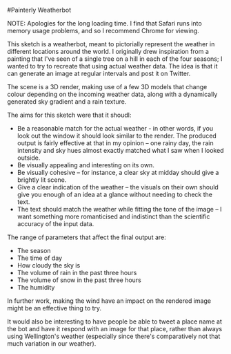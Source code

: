 #Painterly Weatherbot

NOTE: Apologies for the long loading time. I find that Safari runs into memory usage problems, and so I recommend Chrome for viewing.

This sketch is a weatherbot, meant to pictorially represent the weather in different locations around the world. I originally drew inspiration from a painting that I've seen of a single tree on a hill in each of the four seasons; I wanted to try to recreate that using actual weather data. The idea is that it can generate an image at regular intervals and post it on Twitter.

The scene is a 3D render, making use of a few 3D models that change colour depending on the incoming weather data, along with a dynamically generated sky gradient and a rain texture.

The aims for this sketch were that it shoudl:

- Be a reasonable match for the actual weather - in other words, if you look out the window it should look similar to the render. The produced output is fairly effective at that in my opinion – one rainy day, the rain intensity and sky hues almost exactly matched what I saw when I looked outside.
- Be visually appealing and interesting on its own.
- Be visually cohesive – for instance, a clear sky at midday should give a brightly lit scene.
- Give a clear indication of the weather – the visuals on their own should give you enough of an idea at a glance without needing to check the text.
- The text should match the weather while fitting the tone of the image – I want something more romanticised and indistinct than the scientific accuracy of the input data.

The range of parameters that affect the final output are:

- The season
- The time of day
- How cloudy the sky is
- The volume of rain in the past three hours
- The volume of snow in the past three hours
- The humidity

In further work, making the wind have an impact on the rendered image might be an effective thing to try.

It would also be interesting to have people be able to tweet a place name at the bot and have it respond with an image for that place, rather than always using Wellington's weather (especially since there's comparatively not that much variation in our weather).